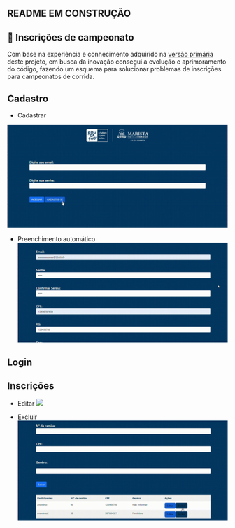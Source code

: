 ## README EM CONSTRUÇÃO     

## 🥇 Inscrições de campeonato 
Com base na experiência e conhecimento adquirido na [versão primária](https://witoriabeatriz.github.io/Cadastro-versao-primaria/) deste projeto, em busca da inovação consegui a evolução e aprimoramento do código, fazendo um esquema para solucionar problemas de inscrições para campeonatos de corrida.


## Cadastro
* Cadastrar   
<img src="imgs/cadastro.gif">     

* Preenchimento automático <img src="imgs/cep.gif">  

## Login  




## Inscrições
* Editar <img src="imgs/editando.gif">  

* Excluir<img src="imgs/excluindo.gif">  


